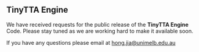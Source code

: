 ## TinyTTA Engine

We have received requests for the public release of the **TinyTTA Engine** Code. Please stay tuned as we are working hard to make it available soon.

If you have any questions please email at hong.jia@unimelb.edu.au